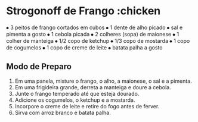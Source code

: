 # Strogonoff de Frango :chicken

⦁	3 peitos de frango cortados em cubos
⦁	1 dente de alho picado
⦁	sal e pimenta a gosto
⦁	1 cebola picada
⦁	2 colheres (sopa) de maionese
⦁	1 colher de manteiga
⦁	1/2 copo de ketchup
⦁	1/3 copo de mostarda
⦁	1 copo de cogumelos
⦁	1 copo de creme de leite
⦁	batata palha a gosto

## Modo de Preparo

1.	Em uma panela, misture o frango, o alho, a maionese, o sal e a pimenta.
2.	Em uma frigideira grande, derreta a manteiga e doure a cebola.
3.	Junte o frango temperado até que esteja dourado.
4.	Adicione os cogumelos, o ketchup e a mostarda.
5.	Incorpore o creme de leite e retire do fogo antes de ferver.
6.	Sirva com arroz branco e batata palha.
